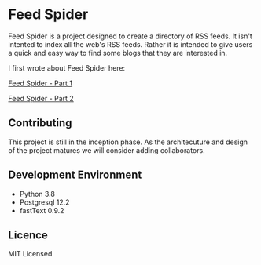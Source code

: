 # Feed Spider

Feed Spider is a project designed to create a directory of RSS feeds.  It isn't intented to index all the web's RSS feeds.  Rather it is intended to give users a quick and easy way to find some blogs that they are interested in.

I first wrote about Feed Spider here:

[Feed Spider - Part 1](https://vincode.io/2020/05/14/feed-spider-part.html)

[Feed Spider - Part 2](https://vincode.io/2020/05/15/feed-spider-part.html)

## Contributing

This project is still in the inception phase.  As the architecuture and design of the project matures we will consider adding collaborators.

## Development Environment

- Python 3.8
- Postgresql 12.2
- fastText 0.9.2

## Licence

MIT Licensed
